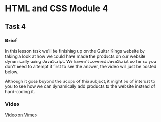 # HTML and CSS Module 4

## Task 4

### Brief
In this lesson task we'll be finishing up on the Guitar Kings website by taking a look at how we could have made the products on our website dynamically using JavaScript. We haven't covered JavaScript so far so you don't need to attempt it first to see the answer, the video will just be posted below.

Although it goes beyond the scope of this subject, it might be of interest to you to see how we can dynamically add products to the website instead of hard-coding it.

### Video

[Video on Vimeo](https://vimeo.com/483623142/4d8026cc74)

